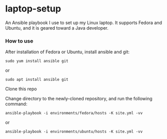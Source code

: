 # laptop-setup

An Ansible playbook I use to set up my Linux laptop.  It supports Fedora and Ubuntu, and it is geared toward a Java developer.

### How to use

After installation of Fedora or Ubuntu, install ansible and git:

  ```sudo yum install ansible git```

or

  ```sudo apt install ansible git```

Clone this repo

Change directory to the newly-cloned repository, and run the following command:

  ```ansible-playbook -i environments/fedora/hosts -K site.yml -vv```

or

  ```ansible-playbook -i environments/ubuntu/hosts -K site.yml -vv```
